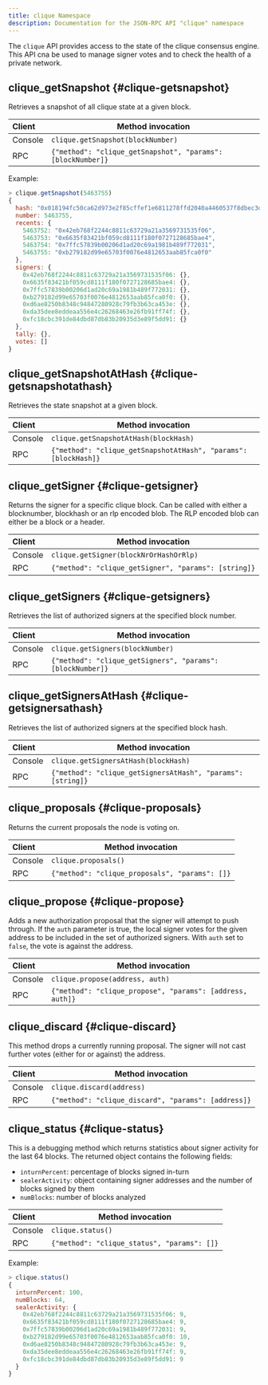 ```yaml
---
title: clique Namespace
description: Documentation for the JSON-RPC API "clique" namespace
---
```


The `clique` API provides access to the state of the clique consensus engine. This API cna be used to manage signer votes and to check the health of a private network.

## clique_getSnapshot {#clique-getsnapshot}

Retrieves a snapshot of all clique state at a given block.

| Client  | Method invocation                                           |
| :------ | ----------------------------------------------------------- |
| Console | `clique.getSnapshot(blockNumber)`                           |
| RPC     | `{"method": "clique_getSnapshot", "params": [blockNumber]}` |

Example:

```js
> clique.getSnapshot(5463755)
{
  hash: "0x018194fc50ca62d973e2f85cffef1e6811278ffd2040a4460537f8dbec3d5efc",
  number: 5463755,
  recents: {
    5463752: "0x42eb768f2244c8811c63729a21a3569731535f06",
    5463753: "0x6635f83421bf059cd8111f180f0727128685bae4",
    5463754: "0x7ffc57839b00206d1ad20c69a1981b489f772031",
    5463755: "0xb279182d99e65703f0076e4812653aab85fca0f0"
  },
  signers: {
    0x42eb768f2244c8811c63729a21a3569731535f06: {},
    0x6635f83421bf059cd8111f180f0727128685bae4: {},
    0x7ffc57839b00206d1ad20c69a1981b489f772031: {},
    0xb279182d99e65703f0076e4812653aab85fca0f0: {},
    0xd6ae8250b8348c94847280928c79fb3b63ca453e: {},
    0xda35dee8eddeaa556e4c26268463e26fb91ff74f: {},
    0xfc18cbc391de84dbd87db83b20935d3e89f5dd91: {}
  },
  tally: {},
  votes: []
}
```

## clique_getSnapshotAtHash {#clique-getsnapshotathash}

Retrieves the state snapshot at a given block.

| Client  | Method invocation                                               |
| :------ | --------------------------------------------------------------- |
| Console | `clique.getSnapshotAtHash(blockHash)`                           |
| RPC     | `{"method": "clique_getSnapshotAtHash", "params": [blockHash]}` |

## clique_getSigner {#clique-getsigner}

Returns the signer for a specific clique block. Can be called with either a blocknumber, blockhash or an rlp encoded blob. The RLP encoded blob can either be a block or a header.

| Client  | Method invocation                                    |
| :------ | ---------------------------------------------------- |
| Console | `clique.getSigner(blockNrOrHashOrRlp)`               |
| RPC     | `{"method": "clique_getSigner", "params": [string]}` |

## clique_getSigners {#clique-getsigners}

Retrieves the list of authorized signers at the specified block number.

| Client  | Method invocation                                          |
| :------ | ---------------------------------------------------------- |
| Console | `clique.getSigners(blockNumber)`                           |
| RPC     | `{"method": "clique_getSigners", "params": [blockNumber]}` |

## clique_getSignersAtHash {#clique-getsignersathash}

Retrieves the list of authorized signers at the specified block hash.

| Client  | Method invocation                                           |
| :------ | ----------------------------------------------------------- |
| Console | `clique.getSignersAtHash(blockHash)`                        |
| RPC     | `{"method": "clique_getSignersAtHash", "params": [string]}` |

## clique_proposals {#clique-proposals}

Returns the current proposals the node is voting on.

| Client  | Method invocation                              |
| :------ | ---------------------------------------------- |
| Console | `clique.proposals()`                           |
| RPC     | `{"method": "clique_proposals", "params": []}` |

## clique_propose {#clique-propose}

Adds a new authorization proposal that the signer will attempt to push through. If the `auth` parameter is true, the local signer votes for the given address to be included in the set of authorized signers. With `auth` set to `false`, the vote is against the address.

| Client  | Method invocation                                         |
| :------ | --------------------------------------------------------- |
| Console | `clique.propose(address, auth)`                           |
| RPC     | `{"method": "clique_propose", "params": [address, auth]}` |

## clique_discard {#clique-discard}

This method drops a currently running proposal. The signer will not cast further votes (either for or against) the address.

| Client  | Method invocation                                   |
| :------ | --------------------------------------------------- |
| Console | `clique.discard(address)`                           |
| RPC     | `{"method": "clique_discard", "params": [address]}` |

## clique_status {#clique-status}

This is a debugging method which returns statistics about signer activity for the last 64 blocks. The returned object contains the following fields:

- `inturnPercent`: percentage of blocks signed in-turn
- `sealerActivity`: object containing signer addresses and the number
  of blocks signed by them
- `numBlocks`: number of blocks analyzed

| Client  | Method invocation                           |
| :------ | ------------------------------------------- |
| Console | `clique.status()`                           |
| RPC     | `{"method": "clique_status", "params": []}` |

Example:

```js
> clique.status()
{
  inturnPercent: 100,
  numBlocks: 64,
  sealerActivity: {
    0x42eb768f2244c8811c63729a21a3569731535f06: 9,
    0x6635f83421bf059cd8111f180f0727128685bae4: 9,
    0x7ffc57839b00206d1ad20c69a1981b489f772031: 9,
    0xb279182d99e65703f0076e4812653aab85fca0f0: 10,
    0xd6ae8250b8348c94847280928c79fb3b63ca453e: 9,
    0xda35dee8eddeaa556e4c26268463e26fb91ff74f: 9,
    0xfc18cbc391de84dbd87db83b20935d3e89f5dd91: 9
  }
}
```
